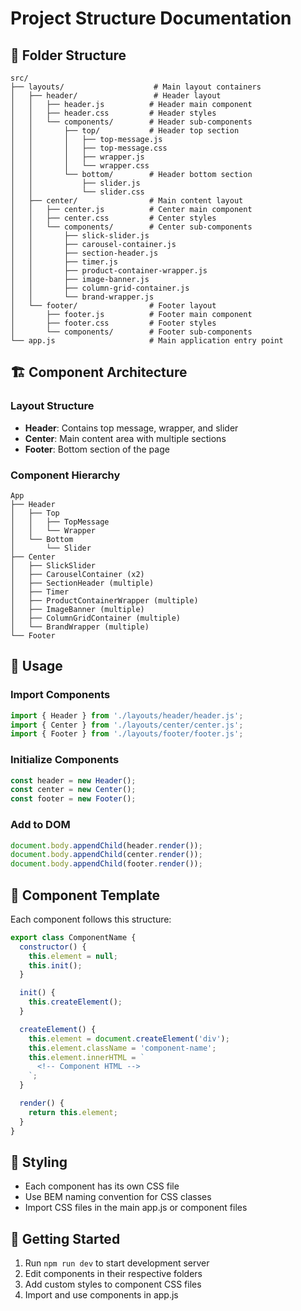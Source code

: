 # Project Structure Documentation

## 📁 Folder Structure

```
src/
├── layouts/                    # Main layout containers
│   ├── header/                 # Header layout
│   │   ├── header.js          # Header main component
│   │   ├── header.css         # Header styles
│   │   └── components/        # Header sub-components
│   │       ├── top/           # Header top section
│   │       │   ├── top-message.js
│   │       │   ├── top-message.css
│   │       │   ├── wrapper.js
│   │       │   └── wrapper.css
│   │       └── bottom/        # Header bottom section
│   │           ├── slider.js
│   │           └── slider.css
│   ├── center/                # Main content layout
│   │   ├── center.js          # Center main component
│   │   ├── center.css         # Center styles
│   │   └── components/        # Center sub-components
│   │       ├── slick-slider.js
│   │       ├── carousel-container.js
│   │       ├── section-header.js
│   │       ├── timer.js
│   │       ├── product-container-wrapper.js
│   │       ├── image-banner.js
│   │       ├── column-grid-container.js
│   │       └── brand-wrapper.js
│   └── footer/                # Footer layout
│       ├── footer.js          # Footer main component
│       ├── footer.css         # Footer styles
│       └── components/        # Footer sub-components
└── app.js                     # Main application entry point
```

## 🏗️ Component Architecture

### Layout Structure
- **Header**: Contains top message, wrapper, and slider
- **Center**: Main content area with multiple sections
- **Footer**: Bottom section of the page

### Component Hierarchy
```
App
├── Header
│   ├── Top
│   │   ├── TopMessage
│   │   └── Wrapper
│   └── Bottom
│       └── Slider
├── Center
│   ├── SlickSlider
│   ├── CarouselContainer (x2)
│   ├── SectionHeader (multiple)
│   ├── Timer
│   ├── ProductContainerWrapper (multiple)
│   ├── ImageBanner (multiple)
│   ├── ColumnGridContainer (multiple)
│   └── BrandWrapper (multiple)
└── Footer
```

## 🎯 Usage

### Import Components
```javascript
import { Header } from './layouts/header/header.js';
import { Center } from './layouts/center/center.js';
import { Footer } from './layouts/footer/footer.js';
```

### Initialize Components
```javascript
const header = new Header();
const center = new Center();
const footer = new Footer();
```

### Add to DOM
```javascript
document.body.appendChild(header.render());
document.body.appendChild(center.render());
document.body.appendChild(footer.render());
```

## 📝 Component Template

Each component follows this structure:
```javascript
export class ComponentName {
  constructor() {
    this.element = null;
    this.init();
  }

  init() {
    this.createElement();
  }

  createElement() {
    this.element = document.createElement('div');
    this.element.className = 'component-name';
    this.element.innerHTML = `
      <!-- Component HTML -->
    `;
  }

  render() {
    return this.element;
  }
}
```

## 🎨 Styling

- Each component has its own CSS file
- Use BEM naming convention for CSS classes
- Import CSS files in the main app.js or component files

## 🚀 Getting Started

1. Run `npm run dev` to start development server
2. Edit components in their respective folders
3. Add custom styles to component CSS files
4. Import and use components in app.js
